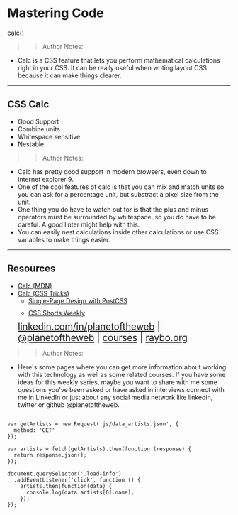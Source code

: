 <!-- .slide: data-state="title" -->

# Mastering Code
calc()

> > Author Notes:

- Calc is a CSS feature that lets you perform mathematical calculations right in your CSS. It can be really useful when writing layout CSS because it can make things clearer.

---

## CSS Calc

- Good Support
- Combine units
- Whitespace sensitive
- Nestable

> > Author Notes:

- Calc has pretty good support in modern browsers, even down to internet explorer 9.
- One of the cool features of calc is that you can mix and match units so you can ask for a percentage unit, but substract a pixel size from the unit.
- One thing you do have to watch out for is that the plus and minus operators must be surrounded by whitespace, so you do have to be careful. A good linter might help with this.
- You can easily nest calculations inside other calculations or use CSS variables to make things easier.

---

## Resources
<ul>
  <li><a href="https://developer.mozilla.org/en-US/docs/Web/CSS/calc">Calc (MDN)</a></li>
  <li><a href="https://css-tricks.com/a-couple-of-use-cases-for-calc/">Calc (CSS Tricks)</a></li>
  <li style="list-style: none;">
    <ul>
      <li style="margin-bottom: 10px"><a href="https://www.linkedin.com/learning/building-a-responsive-single-page-design-with-postcss?trk=insiders_6787408_learning">Single-Page Design with PostCSS</a></li>
      <li style="margin-bottom: 10px"><a href="https://www.linkedin.com/learning/css-shorts-weekly/calc-it-fix-it-and-forget-it?trk=insiders_6787408_learning">CSS Shorts Weekly</a></li>
    </ul>
  <li style="list-style: none; font-size: 1.3rem;"><a href="https://www.linkedin.com/in/planetoftheweb">linkedin.com/in/planetoftheweb</a> | <a href="https://www.twitter.com/planetoftheweb">@planetoftheweb</a> | <a href="https://www.linkedin.com/learning/instructors/ray-villalobos">courses</a> | <a href="http://www.raybo.org">raybo.org</a></li>
</ul>

> > Author Notes:

- Here's some pages where you can get more information about working with this technology as well as some related courses. If you have some ideas for this weekly series, maybe you want to share with me some questions you've been asked or have asked in interviews connect with me in LinkedIn or just about any social media network like linkedin, twitter or github @planetoftheweb.

```

var getArtists = new Request('js/data_artists.json', {
  method: 'GET'
});

var artists = fetch(getArtists).then(function (response) {
  return response.json();
});

document.querySelector('.load-info')
  .addEventListener('click', function () {
    artists.then(function(data) {
      console.log(data.artists[0].name);
    });
});
```

